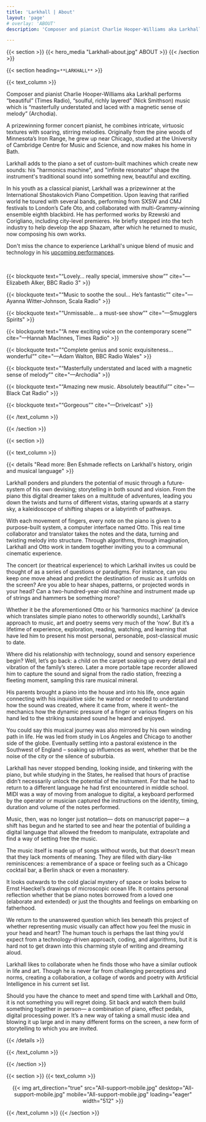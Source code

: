 ```yaml
---
title: 'Larkhall | About'
layout: 'page'
# overlay: 'ABOUT'
description: 'Composer and pianist Charlie Hooper-Williams aka Larkhall performs “beautiful” (Times Radio), “soulful, richly layered” (Nick Smithson) music which is “masterfully understated and laced with a magnetic sense of melody” (Archodia). A prizewinning former concert pianist, he combines intricate, virtuosic textures with soaring, stirring melodies. Originally from the pine woods of Minnesota’s Iron Range, he grew up near Chicago, studied at the University of Cambridge Centre for Music and Science, and now makes his home in Bath.'

---
```


{{< section >}}
    {{< hero_media "Larkhall-about.jpg" ABOUT >}}
{{< /section >}}

{{< section heading=`**LARKHALL**` >}}

{{< text_column >}}

Composer and pianist Charlie Hooper-Williams aka Larkhall performs “beautiful” (Times Radio), “soulful, richly layered” (Nick Smithson) music which is “masterfully understated and laced with a magnetic sense of melody” (Archodia). 

A prizewinning former concert pianist, he combines intricate, virtuosic textures with soaring, stirring melodies. Originally from the pine woods of Minnesota’s Iron Range, he grew up near Chicago, studied at the University of Cambridge Centre for Music and Science, and now makes his home in Bath.

Larkhall adds to the piano a set of custom-built machines which create new sounds: his "harmonics machine", and "infinite resonator" shape the instrument's traditional sound into something new, beautiful and exciting.

In his youth as a classical pianist, Larkhall was a prizewinner at the International Shostakovich Piano Competition. Upon leaving that rarified world he toured with several bands, performing from SXSW and CMJ festivals to London’s Cafe Oto, and collaborated with multi-Grammy-winning ensemble eighth blackbird. He has performed works by Rzewski and Corigliano, including city-level premieres. He briefly stepped into the tech industry to help develop the app Shazam, after which he returned to music, now composing his own works.

Don't miss the chance to experience Larkhall's unique blend of music and technology in his [upcoming performances](/concerts).

<br>

{{< blockquote text="“Lovely… really special, immersive show”" cite="—Elizabeth Alker, BBC Radio 3" >}}

{{< blockquote text="“Music to soothe the soul… He’s fantastic”" cite="—Ayanna Witter-Johnson, Scala Radio" >}}

{{< blockquote text="“Unmissable… a must-see show”" cite="—Smugglers Spirits" >}}

{{< blockquote text="“A new exciting voice on the contemporary scene”" cite="—Hannah MacInnes, Times Radio" >}}

{{< blockquote text="“Complete genius and sonic exquisiteness… wonderful”" cite="—Adam Walton, BBC Radio Wales" >}}

{{< blockquote text="“Masterfully understated and laced with a magnetic sense of melody”" cite="—Archodia" >}}

{{< blockquote text="“Amazing new music. Absolutely beautiful”" cite="—Black Cat Radio" >}}

{{< blockquote text="“Gorgeous”" cite="—Drivelcast" >}}

{{< /text_column >}}

{{< /section >}}

{{< section >}}

{{< text_column >}}

{{< details "Read more: Ben Eshmade reflects on Larkhall's history, origin and musical language" >}}

Larkhall ponders and plunders the potential of music through a future-system of his own devising; storytelling in both sound and vision. From the piano this digital dreamer takes on a multitude of adventures, leading you down the twists and turns of different vistas, staring upwards at a starry sky, a kaleidoscope of shifting shapes or a labyrinth of pathways.

With each movement of fingers, every note on the piano is given to a purpose-built system, a computer interface named Otto. This real time collaborator and translator takes the notes and the data, turning and twisting melody into structure. Through algorithms, through imagination, Larkhall and Otto work in tandem together inviting you to a communal cinematic experience. 

The concert (or theatrical experience) to which Larkhall invites us could be thought of as a series of questions or paradigms. For instance, can you keep one move ahead and predict the destination of music as it unfolds on the screen? Are you able to hear shapes, patterns, or projected words in your head? Can a two-hundred-year-old machine and instrument made up of strings and hammers be something more?

Whether it be the aforementioned Otto or his ‘harmonics machine’ (a device which translates simple piano notes to otherworldly sounds), Larkhall’s approach to music, art and poetry seems very much of the ‘now’. But it’s a lifetime of experience, exploration, reading, watching, and learning that have led him to present his most personal, personable, post-classical music to date. 

Where did his relationship with technology, sound and sensory experience begin? Well, let’s go back: a child on the carpet soaking up every detail and vibration of the family’s stereo. Later a more portable tape recorder allowed him to capture the sound and signal from the radio station, freezing a fleeting moment, sampling this rare musical mineral. 

His parents brought a piano into the house and into his life, once again connecting with his inquisitive side: he wanted or needed to understand how the sound was created, where it came from, where it went– the mechanics how the dynamic pressure of a finger or various fingers on his hand led to the striking sustained sound he heard and enjoyed.  

You could say this musical journey was also mirrored by his own winding path in life. He was led from study in Los Angeles and Chicago to another side of the globe. Eventually settling into a pastoral existence in the Southwest of England – soaking up influences as went, whether that be the noise of the city or the silence of suburbia.

Larkhall has never stopped bending, looking inside, and tinkering with the piano, but while studying in the States, he realised that hours of practise didn’t necessarily unlock the potential of the instrument. For that he had to return to a different language he had first encountered in middle school. MIDI was a way of moving from analogue to digital, a keyboard performed by the operator or musician captured the instructions on the identity, timing, duration and volume of the notes performed.

Music, then, was no longer just notation— dots on manuscript paper— a shift has begun and he started to see and hear the potential of building a digital language that allowed the freedom to manipulate, extrapolate and find a way of setting free the music.  
 
The music itself is made up of songs without words, but that doesn’t mean that they lack moments of meaning. They are filled with diary-like reminiscences:  a remembrance of a space or feeling such as a Chicago cocktail bar, a Berlin shack or even a monastery. 

It looks outwards to the cold glacial mystery of space or looks below to Ernst Haeckel’s drawings of microscopic ocean life. It contains personal reflection whether that be piano notes borrowed from a loved one (elaborate and extended) or just the thoughts and feelings on embarking on fatherhood.

We return to the unanswered question which lies beneath this project of whether representing music visually can affect how you feel the music in your head and heart? The human touch is perhaps the last thing you’d expect from a technology-driven approach, coding, and algorithms, but it is hard not to get drawn into this charming style of writing and dreaming aloud. 

Larkhall likes to collaborate when he finds those who have a similar outlook in life and art. Though he is never far from challenging perceptions and norms, creating a collaboration, a collage of words and poetry with Artificial Intelligence in his current set list.

Should you have the chance to meet and spend time with Larkhall and Otto, it is not something you will regret doing. Sit back and watch them build something together in person— a combination of piano, effect pedals, digital processing power. It’s a new way of taking a small music idea and blowing it up large and in many different forms on the screen, a new form of storytelling to which you are invited.

{{< /details >}}

{{< /text_column >}}

{{< /section >}}

{{< section >}}
{{< text_column >}}
<p align="center">
  {{< img art_direction="true" src="All-support-mobile.jpg" desktop="All-support-mobile.jpg" mobile="All-support-mobile.jpg" loading="eager" width="512" >}}
</p>
{{< /text_column >}}
{{< /section >}}


<!-- {{< container flex="true" >}}
    {{< download_button 
            url="assets/Larkhall_EPK_2023.zip" 
            text="Download press kit" >}}

    {{< download_button 
            url="assets/Larkhall-Stage-plot-diagram.pdf" 
            text="Download stage plot diagram" >}}

    {{< download_button 
            url="assets/Larkhall-Touring-Pack-11-2022.pdf" 
            text="Download touring pack" >}} -->
<!-- {{< /container >}} -->
